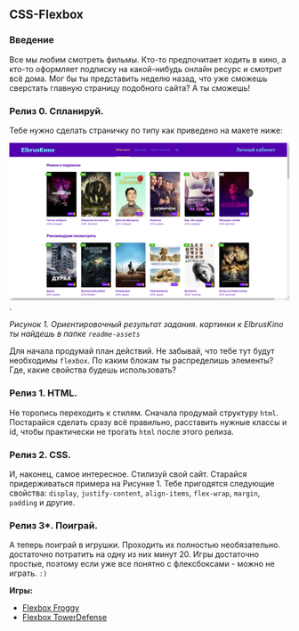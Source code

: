 ## CSS-Flexbox

### Введение

Все мы любим смотреть фильмы. Кто-то предпочитает ходить в кино, а кто-то оформляет подписку на какой-нибудь онлайн ресурс и смотрит всё дома. Мог бы ты представить неделю назад, что уже сможешь сверстать главную страницу подобного сайта? А ты сможешь!

### Релиз 0. Спланируй.

Тебе нужно сделать страничку по типу как приведено на макете ниже:

![screenshot](readme-assets/ElbrusKino.png).

_Рисунок 1. Ориентировочный результат задания._
_картинки к ElbrusKino ты найдешь в папке `readme-assets`_

Для начала продумай план действий. Не забывай, что тебе тут будут необходимы `flexbox`. По каким блокам ты распределишь элементы? Где, какие свойства будешь использовать?

### Релиз 1. HTML.

Не торопись переходить к стилям. Сначала продумай структуру `html`. Постарайся сделать сразу всё правильно, расставить нужные классы и id, чтобы практически не трогать `html` после этого релиза.

### Релиз 2. CSS.

И, наконец, самое интересное. Стилизуй свой сайт. Старайся придерживаться примера на Рисунке 1. Тебе пригодятся следующие свойства: `display`, `justify-content`, `align-items`, `flex-wrap`, `margin`, `padding` и другие.


### Релиз 3*. Поиграй.
А теперь поиграй в игрушки. Проходить их полностью необязательно. достаточно потратить на одну из них минут 20. Игры достаточно простые, поэтому если уже все понятно с флексбоксами - можно не играть. `:)`


__Игры:__

- [Flexbox Froggy](https://flexboxfroggy.com/#ru)
- [Flexbox TowerDefense](http://www.flexboxdefense.com/)
